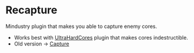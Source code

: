 # Recapture
Mindustry plugin that makes you able to capture enemy cores.

* Works best with [UltraHardCores](https://github.com/Slava0135/UltraHardCores) plugin that makes cores indestructible.
* Old version -> [Capture](https://github.com/Slava0135/Capture)

